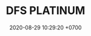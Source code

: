 ---
layout: teamCard
permalink: /team/:title.html
categories: LI LI1   LI4 LI5 LI6 LI7 LI8 LI9 
maincover: /assets/logos/DFS.png
puntosLJMAYO24: 6
date: 2020-08-29 10:29:20 +0700
title: DFS PLATINUM
route: /liga-indigo-platino
tag: johto042024
color: black
puntosLJ202404: 12
grupo: sur
background: '#F16C38'
cover: /assets/backCard.png
team: DRAGONFLIES GAMING PLATINUM
ID: DFS PLATINUM
puntos: 
pj: 

#PARTIDO 1
j1: RONDA 1
p1:  DFS PLATINUM
pp1: FLIES ES
bg1: rock rock
r1: 0
rr1: 0
pt1: 0
pj1: 0
#PARTIDO 2
j2: RONDA 2
p2: DFS RUBY
pp2: DFS PLATINUM
bg2: rock rock
r2: 
rr2: 
pt2: 
pj2: 
#PARTIDO 3
j3: RONDA 3
p3: HG REGIOS
pp3: DFS PLATINUM
bg3: rock
r3: 
rr3: 
pt3: 
pj3: 
#PARTIDO 4
j4: RONDA 4
p4:  DFS PLATINUM
pp4: TEAM STAR
bg4: rock 
r4: 
rr4: 
pt4: 
pj4: 
#PARTIDO 5
j5: RONDA 5
p5: DFS PLATINUM
pp5: STAR-TEC
bg5: rock 
r5: 
rr5: 
pt5: 
pj5: 1
#PARTIDO 6
j6: RONDA 6
p6:  DFS PLATINUM
pp6: SPC ES
bg6: rock 
r6: 
rr6: 
pt6: 
pj6: 
#PARTIDO 7
j7: RONDA 7
p7: POA
pp7: DFS PLATINUM
bg7: rock 
r7: 
rr7: 
pt7: 
pj7: 
#PARTIDO 8
j8: RONDA 8
p8:  DFS PLATINUM
pp8: LAST BREATH
bg8: rock 
rr8: 
r8: 
pt8: 
pj8: 
#PARTIDO 9
j9: RONDA 9
p9:  DFS PLATINUM
pp9: TAE
bg9: rock
r9: 
rr9: 
pt9: 
pj9: 
dia: 25
hora: '21:10'
# pj: 11
# pt1: 0
# pt2: 0
# pt3: 1
# pt4: 0
# pt5: 1
# pt6: 0
# pt7: 0
# pt8: 1
# pt9: 3
# pt10: 0
# pt11: 0
# p1:  DFS RUBY
# r1: 3
# bg1: rock bg-danger
# rr1: 0
# pp1: DFS RUBY
# p2: DFS RUBY
# r2: 0
# rr2: 3
# bg2: rock bg-danger
# pp2: NO SMITE
# p3:  DFS RUBY
# r3: 1
# bg3: rock bg-warning
# rr3: 2
# pp3: JAS
# p4:  DFS RUBY
# r4: 0
# bg4: rock bg-danger
# rr4: 3
# pp4: DFS DMD
# p5:  DFS RUBY
# r5: 1
# bg5: rock bg-warning
# rr5: 2
# pp5: T. SATISFACTION
# p6:  DFS RUBY
# r6: 0
# bg6: rock bg-danger
# rr6: 3
# pp6: S.VANGUARD
# p7:  DFS RUBY
# r7: 0
# rr7: 3
# bg7: rock bg-danger
# pp7: HGO
# p8:  DFS RUBY
# r8: 1
# rr8: 2 
# bg8: rock bg-warning
# pp8: HG REGIOS
# p9:  DFS RUBY
# r9: 3
# bg9: rock bg-success
# rr9: 0
# pp9: ZODIAC
# p10: DFS RUBY
# r10: 0
# rr10: 3
# bg10: rock bg-danger
# pp10: MBO
# info: 28/05/24
# hora: '22:20'
# r11: 0
# rr11: 0
# bg11: rock bg-danger
# p11:  DFS RUBY
# pp11: LAST BREATH

---